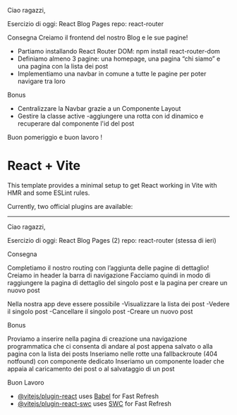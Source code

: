 Ciao ragazzi,

Esercizio di oggi: React Blog Pages
repo: react-router 



Consegna
Creiamo il frontend del nostro Blog e le sue pagine!
- Partiamo installando React Router DOM: npm install react-router-dom
- Definiamo almeno 3 pagine: una homepage, una pagina “chi siamo” e una pagina con la lista dei post
- Implementiamo una navbar in comune a tutte le pagine per poter navigare tra loro

Bonus
- Centralizzare la Navbar grazie a un Componente  Layout
- Gestire la classe active
-aggiungere una rotta con id dinamico e recuperare dal componente l'id del post

Buon pomeriggio e buon lavoro !

# React + Vite

This template provides a minimal setup to get React working in Vite with HMR and some ESLint rules.

Currently, two official plugins are available:

_________________________________________________________________________


Ciao ragazzi,

Esercizio di oggi: React Blog Pages (2)
repo: react-router  (stessa di ieri)


Consegna

Completiamo il nostro routing con l’aggiunta delle pagine di dettaglio!
Creiamo in header la barra di navigazione
Facciamo quindi in modo di raggiungere la pagina di dettaglio del singolo post e la pagina per creare un nuovo post


Nella nostra app deve essere possibile
    -Visualizzare la lista dei post
    -Vedere il singolo post
    -Cancellare il singolo post
    -Creare un nuovo post


Bonus

Proviamo a inserire nella pagina di creazione una navigazione programmatica che ci consenta di andare al post appena salvato o alla pagina con la lista dei posts
Inseriamo nelle rotte una fallbackroute (404 notfound) con componente dedicato
Inseriamo un componente loader che appaia al caricamento dei post o al salvataggio di un post

Buon Lavoro




- [@vitejs/plugin-react](https://github.com/vitejs/vite-plugin-react/blob/main/packages/plugin-react/README.md) uses [Babel](https://babeljs.io/) for Fast Refresh
- [@vitejs/plugin-react-swc](https://github.com/vitejs/vite-plugin-react-swc) uses [SWC](https://swc.rs/) for Fast Refresh


